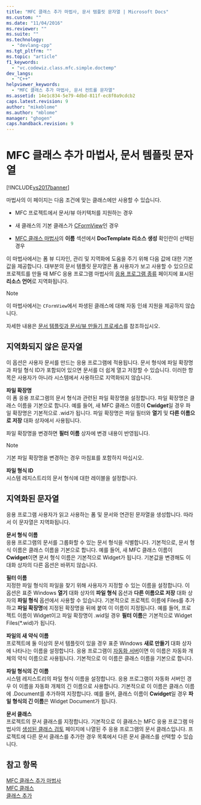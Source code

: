 ```yaml
---
title: "MFC 클래스 추가 마법사, 문서 템플릿 문자열 | Microsoft Docs"
ms.custom: ""
ms.date: "11/04/2016"
ms.reviewer: ""
ms.suite: ""
ms.technology: 
  - "devlang-cpp"
ms.tgt_pltfrm: ""
ms.topic: "article"
f1_keywords: 
  - "vc.codewiz.class.mfc.simple.doctemp"
dev_langs: 
  - "C++"
helpviewer_keywords: 
  - "MFC 클래스 추가 마법사, 문서 컨트롤 문자열"
ms.assetid: 14e1c834-5e79-4dbd-811f-ec8f0a9cdcb2
caps.latest.revision: 9
author: "mikeblome"
ms.author: "mblome"
manager: "ghogen"
caps.handback.revision: 9
---
```

# MFC 클래스 추가 마법사, 문서 템플릿 문자열
[!INCLUDE[vs2017banner](../../assembler/inline/includes/vs2017banner.md)]

마법사의 이 페이지는 다음 조건에 맞는 클래스에만 사용할 수 있습니다.  
  
-   MFC 프로젝트에서 문서\/뷰 아키텍처를 지원하는 경우  
  
-   새 클래스의 기본 클래스가 [CFormView](../../mfc/reference/cformview-class.md)인 경우  
  
-   [MFC 클래스 마법사](../../mfc/reference/mfc-add-class-wizard.md)의 **이름** 섹션에서 **DocTemplate 리소스 생성** 확인란이 선택된 경우  
  
 이 마법사에서는 폼 뷰 디자인, 관리 및 지역화에 도움을 주기 위해 다음 값에 대한 기본값을 제공합니다.  대부분의 문서 템플릿 문자열은 폼 사용자가 보고 사용할 수 있으므로 프로젝트를 만들 때 MFC 응용 프로그램 마법사의 [응용 프로그램 종류](../../mfc/reference/application-type-mfc-application-wizard.md) 페이지에 표시된 **리소스 언어**로 지역화됩니다.  
  
> [!NOTE]
>  이 마법사에서는 `CFormView`에서 파생된 클래스에 대해 자동 인쇄 지원을 제공하지 않습니다.  
  
 자세한 내용은 [문서 템플릿과 문서\/뷰 만들기 프로세스](../../mfc/document-templates-and-the-document-view-creation-process.md)를 참조하십시오.  
  
## 지역화되지 않은 문자열  
 이 옵션은 사용자 문서를 만드는 응용 프로그램에 적용됩니다.  문서 형식에 파일 확장명과 파일 형식 ID가 포함되어 있으면 문서를 더 쉽게 열고 저장할 수 있습니다.  이러한 항목은 사용자가 아니라 시스템에서 사용하므로 지역화되지 않습니다.  
  
 **파일 확장명**  
 이 폼 응용 프로그램의 문서 형식과 관련된 파일 확장명을 설정합니다.  파일 확장명은 클래스 이름을 기본으로 합니다.  예를 들어, 새 MFC 클래스 이름이 **Cwidget**일 경우 파일 확장명은 기본적으로 .wid가 됩니다.  파일 확장명은 파일 필터와 **열기** 및 **다른 이름으로 저장** 대화 상자에서 사용됩니다.  
  
 파일 확장명을 변경하면 **필터 이름** 상자에 변경 내용이 반영됩니다.  
  
> [!NOTE]
>  기본 파일 확장명을 변경하는 경우 마침표를 포함하지 마십시오.  
  
 **파일 형식 ID**  
 시스템 레지스트리의 문서 형식에 대한 레이블을 설정합니다.  
  
## 지역화된 문자열  
 응용 프로그램 사용자가 읽고 사용하는 폼 및 문서와 연관된 문자열을 생성합니다. 따라서 이 문자열은 지역화됩니다.  
  
 **문서 형식 이름**  
 응용 프로그램의 문서를 그룹화할 수 있는 문서 형식을 식별합니다.  기본적으로, 문서 형식 이름은 클래스 이름을 기본으로 합니다.  예를 들어, 새 MFC 클래스 이름이 **Cwidget**이면 문서 형식 이름은 기본적으로 Widget가 됩니다.  기본값을 변경해도 이 대화 상자의 다른 옵션은 바뀌지 않습니다.  
  
 **필터 이름**  
 지정한 파일 형식의 파일을 찾기 위해 사용자가 지정할 수 있는 이름을 설정합니다.  이 옵션은 표준 Windows **열기** 대화 상자의 **파일 형식** 옵션과 **다른 이름으로 저장** 대화 상자의 **파일 형식** 옵션에서 사용할 수 있습니다.  기본적으로 프로젝트 이름에 Files를 추가하고 **파일 확장명**에 지정된 확장명을 뒤에 붙여 이 이름이 지정됩니다.  예를 들어, 프로젝트 이름이 Widget이고 파일 확장명이 .wid일 경우 **필터 이름**은 기본적으로 Widget Files\(\*.wid\)가 됩니다.  
  
 **파일의 새 약식 이름**  
 프로젝트에 둘 이상의 문서 템플릿이 있을 경우 표준 Windows **새로 만들기** 대화 상자에 나타나는 이름을 설정합니다.  응용 프로그램이 [자동화 서버](../../mfc/automation-servers.md)이면 이 이름은 자동화 개체의 약식 이름으로 사용됩니다.  기본적으로 이 이름은 클래스 이름을 기본으로 합니다.  
  
 **파일 형식의 긴 이름**  
 시스템 레지스트리의 파일 형식 이름을 설정합니다.  응용 프로그램이 자동화 서버인 경우 이 이름을 자동화 개체의 긴 이름으로 사용합니다.  기본적으로 이 이름은 클래스 이름에 .Document를 추가하여 지정합니다.  예를 들어, 클래스 이름이 **Cwidget**일 경우 **파일 형식의 긴 이름**은 Widget Document가 됩니다.  
  
 **문서 클래스**  
 프로젝트의 문서 클래스를 지정합니다.  기본적으로 이 클래스는 MFC 응용 프로그램 마법사의 [생성된 클래스 검토](../../mfc/reference/generated-classes-mfc-application-wizard.md) 페이지에 나열된 주 응용 프로그램의 문서 클래스입니다.  프로젝트에 다른 문서 클래스를 추가한 경우 목록에서 다른 문서 클래스를 선택할 수 있습니다.  
  
## 참고 항목  
 [MFC 클래스 추가 마법사](../../mfc/reference/mfc-add-class-wizard.md)   
 [MFC 클래스](../../mfc/reference/adding-an-mfc-class.md)   
 [클래스 추가](../../ide/adding-a-class-visual-cpp.md)